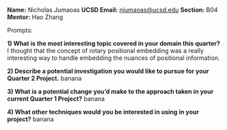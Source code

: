 **Name:** Nicholas Jumaoas
**UCSD Email:** njumaoas@ucsd.edu
**Section:** B04
**Mentor:** Hao Zhang

Prompts:

**1) What is the most interesting topic covered in your domain this quarter?** </br>
I thought that the concept of rotary positional embedding was a really interesting way to handle embedding the nuances of positional information.

**2) Describe a potential investigation you would like to pursue for your Quarter 2 Project.**
banana

**3) What is a potential change you’d make to the approach taken in your current Quarter 1 Project?**
banana

**4) What other techniques would you be interested in using in your project?**
banana
